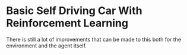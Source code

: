# Basic Self Driving Car With Reinforcement Learning

There is still a lot of improvements that can be made to this both for the environment and the agent itself.